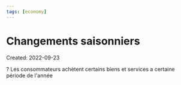 ```yaml
---
tags: [economy] 
---
```

# Changements saisonniers
Created: 2022-09-23

?
Les consommateurs achètent certains biens et services a certaine période de l'année
<!--SR:!2022-09-26,3,250-->